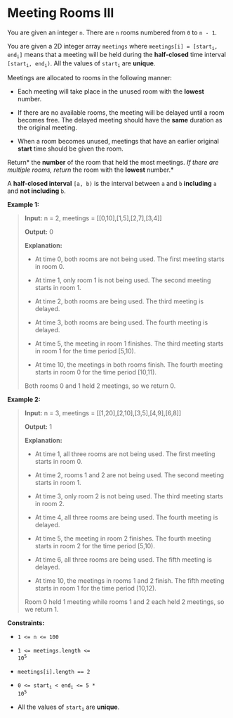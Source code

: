 # Meeting Rooms III

You are given an integer <code>n</code>. There are <code>n</code> rooms numbered from <code>0</code> to <code>n - 1</code>.

You are given a 2D integer array <code>meetings</code> where <code>meetings[i] = [start<sub>i</sub>, end<sub>i</sub>]</code> means that a meeting will be held during the **half-closed** time interval <code>[start<sub>i</sub>, end<sub>i</sub>)</code>. All the values of <code>start<sub>i</sub></code> are **unique**.

Meetings are allocated to rooms in the following manner:

- Each meeting will take place in the unused room with the **lowest** number.

- If there are no available rooms, the meeting will be delayed until a room becomes free. The delayed meeting should have the **same** duration as the original meeting.

- When a room becomes unused, meetings that have an earlier original **start** time should be given the room.

Return* the **number** of the room that held the most meetings. *If there are multiple rooms, return* the room with the **lowest** number.*

A **half-closed interval** <code>[a, b)</code> is the interval between <code>a</code> and <code>b</code> **including** <code>a</code> and **not including** <code>b</code>.


**Example 1:**
>
> **Input:** n = 2, meetings = [[0,10],[1,5],[2,7],[3,4]]
>
> **Output:** 0
>
> **Explanation:**
>
> - At time 0, both rooms are not being used. The first meeting starts in room 0.
>
> - At time 1, only room 1 is not being used. The second meeting starts in room 1.
>
> - At time 2, both rooms are being used. The third meeting is delayed.
>
> - At time 3, both rooms are being used. The fourth meeting is delayed.
>
> - At time 5, the meeting in room 1 finishes. The third meeting starts in room 1 for the time period [5,10).
>
> - At time 10, the meetings in both rooms finish. The fourth meeting starts in room 0 for the time period [10,11).
>
> Both rooms 0 and 1 held 2 meetings, so we return 0.

**Example 2:**
>
> **Input:** n = 3, meetings = [[1,20],[2,10],[3,5],[4,9],[6,8]]
>
> **Output:** 1
>
> **Explanation:**
>
> - At time 1, all three rooms are not being used. The first meeting starts in room 0.
>
> - At time 2, rooms 1 and 2 are not being used. The second meeting starts in room 1.
>
> - At time 3, only room 2 is not being used. The third meeting starts in room 2.
>
> - At time 4, all three rooms are being used. The fourth meeting is delayed.
>
> - At time 5, the meeting in room 2 finishes. The fourth meeting starts in room 2 for the time period [5,10).
>
> - At time 6, all three rooms are being used. The fifth meeting is delayed.
>
> - At time 10, the meetings in rooms 1 and 2 finish. The fifth meeting starts in room 1 for the time period [10,12).
>
> Room 0 held 1 meeting while rooms 1 and 2 each held 2 meetings, so we return 1.


**Constraints:**

- <code>1 &lt;= n &lt;= 100</code>

- <code>1 &lt;= meetings.length &lt;= 10<sup>5</sup></code>

- <code>meetings[i].length == 2</code>

- <code>0 &lt;= start<sub>i</sub> &lt; end<sub>i</sub> &lt;= 5 * 10<sup>5</sup></code>

- All the values of <code>start<sub>i</sub></code> are **unique**.
